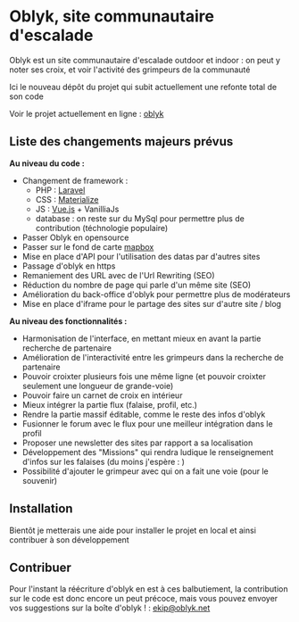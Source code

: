# Oblyk, site communautaire d'escalade

Oblyk est un site communautaire d'escalade outdoor et indoor : on peut y noter ses croix, et voir l'activité des grimpeurs de la communauté

Ici le nouveau dépôt du projet qui subit actuellement une refonte total de son code

Voir le projet actuellement en ligne : [oblyk](http://www.oblyk.net/)

## Liste des changements majeurs prévus

**Au niveau du code :**
- Changement de framework :
    - PHP : [Laravel](https://laravel.com/)
    - CSS : [Materialize](http://materializecss.com/)
    - JS : [Vue.js](http://vuejs.org/) + VanilliaJs
    - database : on reste sur du MySql pour permettre plus de contribution (téchnologie populaire) 
- Passer Oblyk en opensource
- Passer sur le fond de carte [mapbox](https://www.mapbox.com/)
- Mise en place d'API pour l'utilisation des datas par d'autres sites
- Passage d'oblyk en https
- Remaniement des URL avec de l'Url Rewriting (SEO)
- Réduction du nombre de page qui parle d'un même site (SEO)
- Amélioration du back-office d'oblyk pour permettre plus de modérateurs
- Mise en place d'iframe pour le partage des sites sur d'autre site / blog

**Au niveau des fonctionnalités :**
- Harmonisation de l'interface, en mettant mieux en avant la partie recherche de partenaire
- Amélioration de l'interactivité entre les grimpeurs dans la recherche de partenaire
- Pouvoir croixter plusieurs fois une même ligne (et pouvoir croixter seulement une longueur de grande-voie)
- Pouvoir faire un carnet de croix en intérieur
- Mieux intégrer la partie flux (falaise, profil, etc.)
- Rendre la partie massif éditable, comme le reste des infos d'oblyk
- Fusionner le forum avec le flux pour une meilleur intégration dans le profil
- Proposer une newsletter des sites par rapport a sa localisation
- Développement des "Missions" qui rendra ludique le renseignement d'infos sur les falaises (du moins j'espère : )
- Possibilité d'ajouter le grimpeur avec qui on a fait une voie (pour le souvenir)


## Installation
Bientôt je metterais une aide pour installer le projet en local et ainsi contribuer à son développement


## Contribuer
Pour l'instant la réécriture d'oblyk en est à ces balbutiement, la contribution sur le code est donc encore un peut précoce, mais vous pouvez envoyer vos suggestions sur la boîte d'oblyk ! : [ekip@oblyk.net](mailto:ekip@oblyk.net)